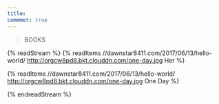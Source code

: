 ```yaml
---
title: 
commmet: true
---
```


>BOOKS  

{% readStream %}
{% readItems //dawnstar8411.com/2017/06/13/hello-world/  http://orgcw8pd8.bkt.clouddn.com/one-day.jpg Her %}

{% readItems //dawnstar8411.com/2017/06/13/hello-world/  http://orgcw8pd8.bkt.clouddn.com/one-day.jpg One Day %}

{% endreadStream %}